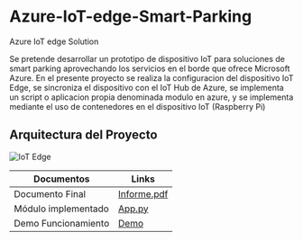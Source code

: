 # Azure-IoT-edge-Smart-Parking
Azure IoT edge Solution

Se pretende desarrollar un prototipo de dispositivo IoT para soluciones de smart parking aprovechando los servicios en el borde que ofrece Microsoft Azure. 
En el presente proyecto se realiza la configuracion del dispositivo IoT Edge, se sincroniza el dispositivo con el IoT Hub de Azure, se implementa un script o aplicacion propia denominada modulo en azure, y se implementa mediante el uso de contenedores en el dispositivo IoT (Raspberry  Pi)

## Arquitectura del Proyecto

![IoT Edge](https://user-images.githubusercontent.com/84221113/121292126-10b40f80-c8af-11eb-8912-900a8f30c312.PNG)



| Documentos     | Links |
| ------------- | ------------- |
| Documento Final|[Informe.pdf]() |
| Módulo implementado |[App.py]() |
| Demo Funcionamiento |[Demo](https://youtu.be/j5lvolaYRAY) |
